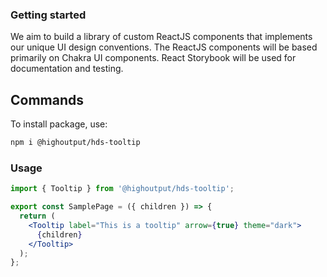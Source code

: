 ### Getting started

We aim to build a library of custom ReactJS components that implements our unique UI design conventions. The ReactJS components will be based primarily on Chakra UI components. React Storybook will be used for documentation and testing.

## Commands

To install package, use:

```bash
npm i @highoutput/hds-tooltip
```

### Usage

```jsx
import { Tooltip } from '@highoutput/hds-tooltip';

export const SamplePage = ({ children }) => {
  return (
    <Tooltip label="This is a tooltip" arrow={true} theme="dark">
      {children}
    </Tooltip>
  );
};
```
